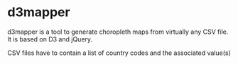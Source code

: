 d3mapper
========

d3mapper is a tool to generate choropleth maps from virtually any CSV file.
It is based on D3 and jQuery.

CSV files have to contain a list of country codes and the associated value(s)
